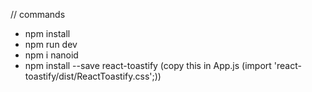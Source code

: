 // commands
- npm install
- npm run dev
- npm i nanoid
- npm install --save react-toastify
(copy this in App.js (import 'react-toastify/dist/ReactToastify.css';))